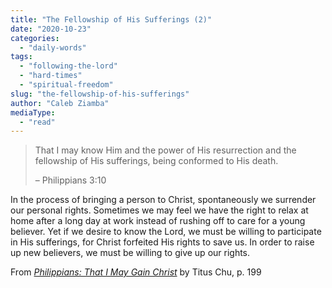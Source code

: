 ```yaml
---
title: "The Fellowship of His Sufferings (2)"
date: "2020-10-23"
categories: 
  - "daily-words"
tags: 
  - "following-the-lord"
  - "hard-times"
  - "spiritual-freedom"
slug: "the-fellowship-of-his-sufferings"
author: "Caleb Ziamba"
mediaType: 
  - "read"
---
```


> That I may know Him and the power of His resurrection and the  
> fellowship of His sufferings, being conformed to His death.
> 
> – Philippians 3:10

In the process of bringing a person to Christ, spontaneously we surrender our personal rights. Sometimes we may feel we have the right to relax at home after a long day at work instead of rushing off to care for a young believer. Yet if we desire to know the Lord, we must be willing to participate in His sufferings, for Christ forfeited His rights to save us. In order to raise up new believers, we must be willing to give up our rights.

From [_Philippians: That I May Gain Christ_](https://www.asweetsavor.org/book-philippians/) by Titus Chu, p. 199
